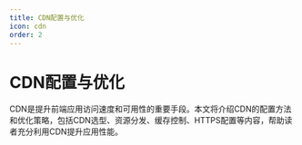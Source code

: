 ```yaml
---
title: CDN配置与优化
icon: cdn
order: 2
---
```


# CDN配置与优化

CDN是提升前端应用访问速度和可用性的重要手段。本文将介绍CDN的配置方法和优化策略，包括CDN选型、资源分发、缓存控制、HTTPS配置等内容，帮助读者充分利用CDN提升应用性能。
